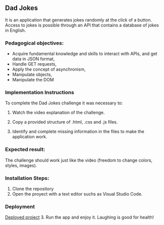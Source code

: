 ## Dad Jokes

It is an application that generates jokes randomly at the click of a button. Access to jokes is possible through an API that contains a database of jokes in English.

### Pedagogical objectives:
- Acquire fundamental knowledge and skills to interact with APIs, and get data in JSON format,
- Handle GET requests,
- Apply the concept of asynchronism,
- Manipulate objects,
- Manipulate the DOM

### Implementation Instructions
To complete the Dad Jokes challenge it was necessary to:
1. Watch the video explanation of the challenge.

2. Copy a provided structure of .html, .css and .js files.

3. Identify and complete missing information in the files to make the application work.

### Expected result:
The challenge should work just like the video (freedom to change colors, styles, images).

###  Installation Steps:
 1. Clone the repository
 2. Open the proyect with a text editor suchs as Visual Studio Code.


### Deployment
[Deployed project](https://anace-7.github.io/API_N1_Dad_Jokes/)
 3. Run the app and enjoy it. Laughing is good for health!
